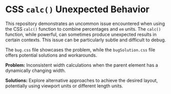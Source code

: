 # CSS `calc()` Unexpected Behavior

This repository demonstrates an uncommon issue encountered when using the CSS `calc()` function to combine percentages and `em` units.  The `calc()` function, while powerful, can sometimes produce unexpected results in certain contexts.  This issue can be particularly subtle and difficult to debug.

The `bug.css` file showcases the problem, while the `bugSolution.css` file offers potential solutions and workarounds.

**Problem:** Inconsistent width calculations when the parent element has a dynamically changing width. 

**Solutions:**  Explore alternative approaches to achieve the desired layout, potentially using viewport units or different length units.
